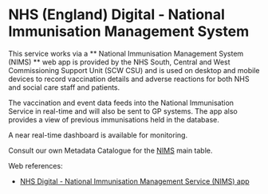 # NHS (England) Digital - National Immunisation Management System

This service works via a ** National Immunisation Management System (NIMS) ** web app is provided by the NHS South, Central and West Commissioning Support Unit (SCW CSU) and is used on desktop and mobile devices to record vaccination details and adverse reactions for both NHS and social care staff and patients.

The vaccination and event data feeds into the National Immunisation Service in real-time and will also be sent to GP systems. The app also provides a view of previous immunisations held in the database.

A near real-time dashboard is available for monitoring.

Consult our own Metadata Catalogue for the [NIMS](https://github.com/isaric4c/wiki/wiki/NIMS_main_table) main table.



Web references:

*  [NHS Digital - National Immunisation Management Service (NIMS) app](https://digital.nhs.uk/coronavirus/vaccinations/training-and-onboarding/point-of-care/national-immunisation-management-service-nims-app)

